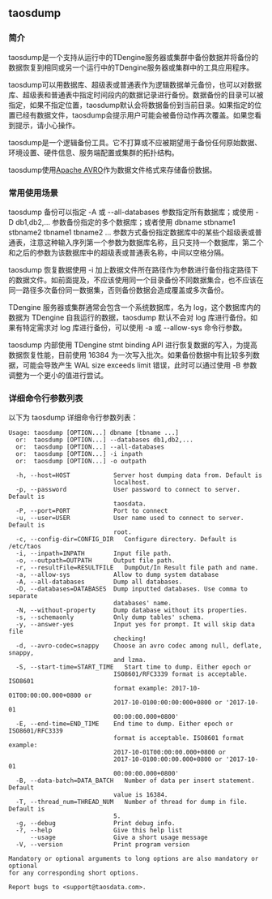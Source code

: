 ## taosdump

### 简介

taosdump是一个支持从运行中的TDengine服务器或集群中备份数据并将备份的数据恢复到相同或另一个运行中的TDengine服务器或集群中的工具应用程序。

taosdump可以用数据库、超级表或普通表作为逻辑数据单元备份，也可以对数据库、超级表和普通表中指定时间段内的数据记录进行备份。数据备份的目录可以被指定，如果不指定位置，taosdump默认会将数据备份到当前目录。如果指定的位置已经有数据文件，taosdump会提示用户可能会被备份动作再次覆盖。如果您看到提示，请小心操作。

taosdump是一个逻辑备份工具。它不打算或不应被期望用于备份任何原始数据、环境设置、硬件信息、服务端配置或集群的拓扑结构。

taosdump使用[Apache AVRO](https://avro.apache.org/)作为数据文件格式来存储备份数据。


### 常用使用场景

taosdump 备份可以指定 -A 或 --all-databases 参数指定所有数据库；或使用 -D db1,db2,... 参数备份指定的多个数据库；或者使用 dbname stbname1 stbname2 tbname1 tbname2 ... 参数方式备份指定数据库中的某些个超级表或普通表，注意这种输入序列第一个参数为数据库名称，且只支持一个数据库，第二个和之后的参数为该数据库中的超级表或普通表名称，中间以空格分隔。

taosdump 恢复数据使用 -i 加上数据文件所在路径作为参数进行备份指定路径下的数据文件。如前面提及，不应该使用同一个目录备份不同数据集合，也不应该在同一路径多次备份同一数据集，否则备份数据会造成覆盖或多次备份。

TDengine 服务器或集群通常会包含一个系统数据库，名为 log，这个数据库内的数据为 TDengine 自我运行的数据，taosdump 默认不会对 log 库进行备份。如果有特定需求对 log 库进行备份，可以使用 -a 或 --allow-sys 命令行参数。

taosdump 内部使用 TDengine stmt binding API 进行恢复数据的写入，为提高数据恢复性能，目前使用 16384 为一次写入批次。如果备份数据中有比较多列数据，可能会导致产生 WAL size exceeds limit 错误，此时可以通过使用 -B 参数调整为一个更小的值进行尝试。

### 详细命令行参数列表

以下为 taosdump 详细命令行参数列表：
```
Usage: taosdump [OPTION...] dbname [tbname ...]
  or:  taosdump [OPTION...] --databases db1,db2,...
  or:  taosdump [OPTION...] --all-databases
  or:  taosdump [OPTION...] -i inpath
  or:  taosdump [OPTION...] -o outpath

  -h, --host=HOST            Server host dumping data from. Default is
                             localhost.
  -p, --password             User password to connect to server. Default is
                             taosdata.
  -P, --port=PORT            Port to connect
  -u, --user=USER            User name used to connect to server. Default is
                             root.
  -c, --config-dir=CONFIG_DIR   Configure directory. Default is /etc/taos
  -i, --inpath=INPATH        Input file path.
  -o, --outpath=OUTPATH      Output file path.
  -r, --resultFile=RESULTFILE   DumpOut/In Result file path and name.
  -a, --allow-sys            Allow to dump system database
  -A, --all-databases        Dump all databases.
  -D, --databases=DATABASES  Dump inputted databases. Use comma to separate
                             databases' name.
  -N, --without-property     Dump database without its properties.
  -s, --schemaonly           Only dump tables' schema.
  -y, --answer-yes           Input yes for prompt. It will skip data file
                             checking!
  -d, --avro-codec=snappy    Choose an avro codec among null, deflate, snappy,
                             and lzma.
  -S, --start-time=START_TIME   Start time to dump. Either epoch or
                             ISO8601/RFC3339 format is acceptable. ISO8601
                             format example: 2017-10-01T00:00:00.000+0800 or
                             2017-10-0100:00:00:000+0800 or '2017-10-01
                             00:00:00.000+0800'
  -E, --end-time=END_TIME    End time to dump. Either epoch or ISO8601/RFC3339
                             format is acceptable. ISO8601 format example:
                             2017-10-01T00:00:00.000+0800 or
                             2017-10-0100:00:00.000+0800 or '2017-10-01
                             00:00:00.000+0800'
  -B, --data-batch=DATA_BATCH   Number of data per insert statement. Default
                             value is 16384.
  -T, --thread_num=THREAD_NUM   Number of thread for dump in file. Default is
                             5.
  -g, --debug                Print debug info.
  -?, --help                 Give this help list
      --usage                Give a short usage message
  -V, --version              Print program version

Mandatory or optional arguments to long options are also mandatory or optional
for any corresponding short options.

Report bugs to <support@taosdata.com>.
```
